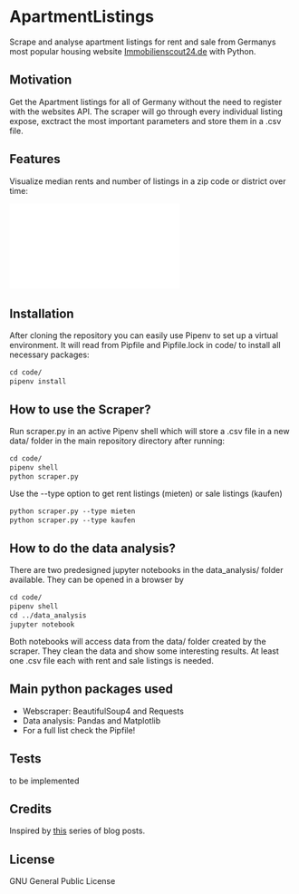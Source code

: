 # ApartmentListings
Scrape and analyse apartment listings for rent and sale from Germanys most popular housing website [Immobilienscout24.de](https://www.immobilienscout24.de/) with Python.

## Motivation
Get the Apartment listings for all of Germany without the need to register with the websites API. The scraper will go through every individual listing expose, exctract the most important parameters and store them in a .csv file.

## Features
Visualize median rents and number of listings in a zip code or district over time:

![](data_analysis/rent_timeseries_plot.pdf)

## Installation
After cloning the repository you can easily use Pipenv to set up a virtual environment. It will read from Pipfile and Pipfile.lock in code/ to install all necessary packages:
```
cd code/
pipenv install
```

## How to use the Scraper?
Run scraper.py in an active Pipenv shell which will store a .csv file in a new data/ folder in the main repository directory after running:
```
cd code/
pipenv shell
python scraper.py
```
Use the --type option to get rent listings (mieten) or sale listings (kaufen)
```
python scraper.py --type mieten
python scraper.py --type kaufen
```

## How to do the data analysis?
There are two predesigned jupyter notebooks in the data_analysis/ folder available. They can be opened in a browser by
```
cd code/
pipenv shell
cd ../data_analysis
jupyter notebook
```
Both notebooks will access data from the data/ folder created by the scraper. They clean the data and show some interesting results. At least one .csv file each with rent and sale listings is needed.

## Main python packages used
 - Webscraper: BeautifulSoup4 and Requests
 - Data analysis: Pandas and Matplotlib
 - For a full list check the Pipfile!

## Tests
to be implemented

## Credits
Inspired by [this](https://statisquo.de/2017/11/16/immobilienscout24-mining-teil-1-worum-geht-es/) series of blog posts.

## License
GNU General Public License
